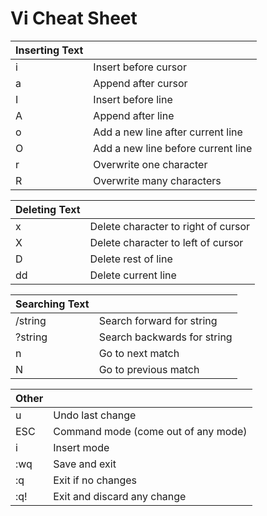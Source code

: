 # Vi Cheat Sheet

| Inserting Text |                                    |
| -------------- | ---------------------------------- |
| i              | Insert before cursor               |
| a              | Append after cursor                |
| I              | Insert before line                 |
| A              | Append after line                  |
| o              | Add a new line after current line  |
| O              | Add a new line before current line |
| r              | Overwrite one character            |
| R              | Overwrite many characters          |

| Deleting Text |                                     |
| ------------- | ----------------------------------- |
| x             | Delete character to right of cursor |
| X             | Delete character to left of cursor  |
| D             | Delete rest of line                 |
| dd            | Delete current line                 |

| Searching Text |                             |
| -------------- | --------------------------- |
| /string        | Search forward for string   |
| ?string        | Search backwards for string |
| n              | Go to next match            |
| N              | Go to previous match        |

| Other |                                     |
| ----- | ----------------------------------- |
| u     | Undo last change                    |
| ESC   | Command mode (come out of any mode) |
| i     | Insert mode                         |
| :wq   | Save and exit                       |
| :q    | Exit if no changes                  |
| :q!   | Exit and discard any change         |
